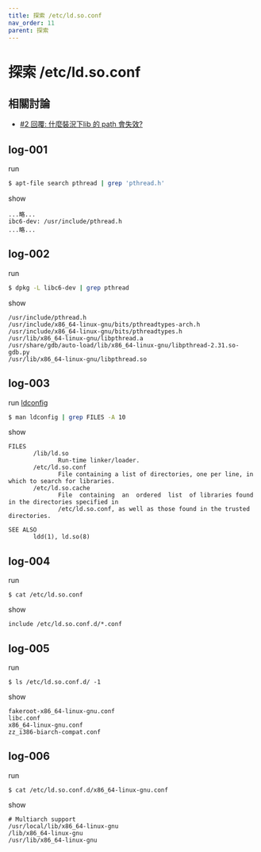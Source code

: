 ```yaml
---
title: 探索 /etc/ld.so.conf
nav_order: 11
parent: 探索
---
```


# 探索 /etc/ld.so.conf


## 相關討論

* [#2 回覆: 什麼裝況下lib 的 path 會失效?](https://www.ubuntu-tw.org/modules/newbb/viewtopic.php?post_id=362440#forumpost362440)


## log-001

run

``` sh
$ apt-file search pthread | grep 'pthread.h'
```

show

```
...略...
ibc6-dev: /usr/include/pthread.h
...略...
```


## log-002

run

``` sh
$ dpkg -L libc6-dev | grep pthread
```

show

```
/usr/include/pthread.h
/usr/include/x86_64-linux-gnu/bits/pthreadtypes-arch.h
/usr/include/x86_64-linux-gnu/bits/pthreadtypes.h
/usr/lib/x86_64-linux-gnu/libpthread.a
/usr/share/gdb/auto-load/lib/x86_64-linux-gnu/libpthread-2.31.so-gdb.py
/usr/lib/x86_64-linux-gnu/libpthread.so
```


## log-003

run [ldconfig](http://manpages.ubuntu.com/manpages/focal/en/man8/ldconfig.8.html#files)

``` sh
$ man ldconfig | grep FILES -A 10
```

show

```
FILES
       /lib/ld.so
              Run-time linker/loader.
       /etc/ld.so.conf
              File containing a list of directories, one per line, in which to search for libraries.
       /etc/ld.so.cache
              File  containing  an  ordered  list  of libraries found in the directories specified in
              /etc/ld.so.conf, as well as those found in the trusted directories.

SEE ALSO
       ldd(1), ld.so(8)
```

## log-004

run

```
$ cat /etc/ld.so.conf

```

show

```
include /etc/ld.so.conf.d/*.conf
```


## log-005

run

```
$ ls /etc/ld.so.conf.d/ -1

```

show

```
fakeroot-x86_64-linux-gnu.conf
libc.conf
x86_64-linux-gnu.conf
zz_i386-biarch-compat.conf
```


## log-006

run

```
$ cat /etc/ld.so.conf.d/x86_64-linux-gnu.conf

```

show

```
# Multiarch support
/usr/local/lib/x86_64-linux-gnu
/lib/x86_64-linux-gnu
/usr/lib/x86_64-linux-gnu
```
